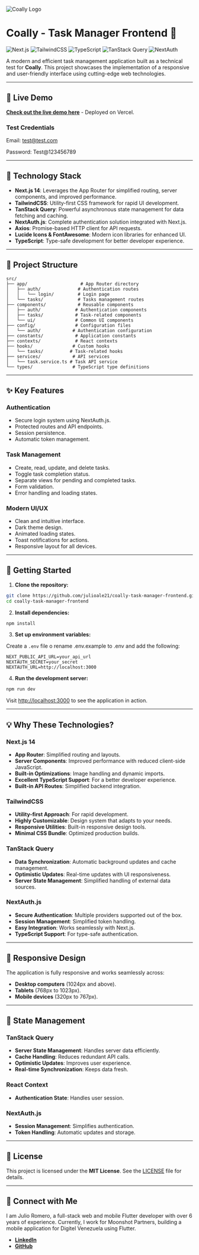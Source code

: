 
![Coally Logo](https://coally.com/wp-content/uploads/2023/09/Horizontal-Version-Principal-1.png)



# Coally - Task Manager Frontend 🚀

![Next.js](https://img.shields.io/badge/Next.js-14-black)
![TailwindCSS](https://img.shields.io/badge/TailwindCSS-3.4-blue)
![TypeScript](https://img.shields.io/badge/TypeScript-5.0-blue)
![TanStack Query](https://img.shields.io/badge/TanStack-Query_v5-red)
![NextAuth](https://img.shields.io/badge/NextAuth-5.0-green)

A modern and efficient task management application built as a technical test for **Coally**. This project showcases the implementation of a responsive and user-friendly interface using cutting-edge web technologies.

---

## 🔗 Live Demo

[**Check out the live demo here**](https://coally-task-manager-frontend-hxdg16qfu-julioale21s-projects.vercel.app/) - Deployed on Vercel.

### Test Credentials

Email: test@test.com

Password: Test@123456789

---

## 🔧 Technology Stack

- **Next.js 14**: Leverages the App Router for simplified routing, server components, and improved performance.
- **TailwindCSS**: Utility-first CSS framework for rapid UI development.
- **TanStack Query**: Powerful asynchronous state management for data fetching and caching.
- **NextAuth.js**: Complete authentication solution integrated with Next.js.
- **Axios**: Promise-based HTTP client for API requests.
- **Lucide Icons & FontAwesome**: Modern icon libraries for enhanced UI.
- **TypeScript**: Type-safe development for better developer experience.

---

## 📂 Project Structure

```plaintext
src/
├── app/                    # App Router directory
│   ├── auth/              # Authentication routes
│   │   └── login/         # Login page
│   └── tasks/             # Tasks management routes
├── components/            # Reusable components
│   ├── auth/             # Authentication components
│   ├── tasks/            # Task-related components
│   └── ui/               # Common UI components
├── config/               # Configuration files
│   └── auth/            # Authentication configuration
├── constants/            # Application constants
├── contexts/             # React contexts
├── hooks/               # Custom hooks
│   └── tasks/          # Task-related hooks
├── services/            # API services
│   └── task.service.ts # Task API service
└── types/               # TypeScript type definitions
```

---

## ✨ Key Features

### Authentication

- Secure login system using NextAuth.js.
- Protected routes and API endpoints.
- Session persistence.
- Automatic token management.

### Task Management

- Create, read, update, and delete tasks.
- Toggle task completion status.
- Separate views for pending and completed tasks.
- Form validation.
- Error handling and loading states.

### Modern UI/UX

- Clean and intuitive interface.
- Dark theme design.
- Animated loading states.
- Toast notifications for actions.
- Responsive layout for all devices.

---

## 🚀 Getting Started

1. **Clone the repository:**

```bash
git clone https://github.com/julioale21/coally-task-manager-frontend.git
cd coally-task-manager-frontend
```

2. **Install dependencies:**

```bash
npm install
```

3. **Set up environment variables:**

Create a `.env` file o rename .env.example to .env and add the following:

```env
NEXT_PUBLIC_API_URL=your_api_url
NEXTAUTH_SECRET=your_secret
NEXTAUTH_URL=http://localhost:3000
```

4. **Run the development server:**

```bash
npm run dev
```

Visit [http://localhost:3000](http://localhost:3000) to see the application in action.

---

## 💡 Why These Technologies?

### Next.js 14

- **App Router**: Simplified routing and layouts.
- **Server Components**: Improved performance with reduced client-side JavaScript.
- **Built-in Optimizations**: Image handling and dynamic imports.
- **Excellent TypeScript Support**: For a better developer experience.
- **Built-in API Routes**: Simplified backend integration.

### TailwindCSS

- **Utility-first Approach**: For rapid development.
- **Highly Customizable**: Design system that adapts to your needs.
- **Responsive Utilities**: Built-in responsive design tools.
- **Minimal CSS Bundle**: Optimized production builds.

### TanStack Query

- **Data Synchronization**: Automatic background updates and cache management.
- **Optimistic Updates**: Real-time updates with UI responsiveness.
- **Server State Management**: Simplified handling of external data sources.

### NextAuth.js

- **Secure Authentication**: Multiple providers supported out of the box.
- **Session Management**: Simplified token handling.
- **Easy Integration**: Works seamlessly with Next.js.
- **TypeScript Support**: For type-safe authentication.

---

## 📱 Responsive Design

The application is fully responsive and works seamlessly across:

- **Desktop computers** (1024px and above).
- **Tablets** (768px to 1023px).
- **Mobile devices** (320px to 767px).

---

## 🔄 State Management

### TanStack Query

- **Server State Management**: Handles server data efficiently.
- **Cache Handling**: Reduces redundant API calls.
- **Optimistic Updates**: Improves user experience.
- **Real-time Synchronization**: Keeps data fresh.

### React Context

- **Authentication State**: Handles user session.

### NextAuth.js

- **Session Management**: Simplifies authentication.
- **Token Handling**: Automatic updates and storage.

---

## 🔔 License

This project is licensed under the **MIT License**. See the [LICENSE](./LICENSE) file for details.

---

## 🔗 Connect with Me

I am Julio Romero, a full-stack web and mobile Flutter developer with over 6 years of experience. Currently, I work for Moonshot Partners, building a mobile application for Digitel Venezuela using Flutter.

- **[LinkedIn](https://www.linkedin.com)**
- **[GitHub](https://github.com/julioale21)**
